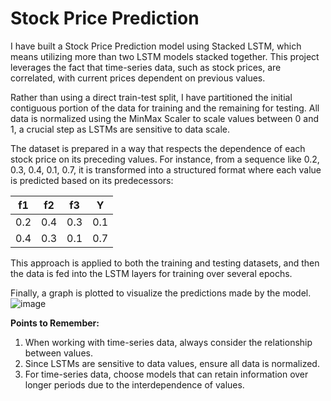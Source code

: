 # Stock Price Prediction

I have built a Stock Price Prediction model using Stacked LSTM, which means utilizing more than two LSTM models stacked together. This project leverages the fact that time-series data, such as stock prices, are correlated, with current prices dependent on previous values.

Rather than using a direct train-test split, I have partitioned the initial contiguous portion of the data for training and the remaining for testing. All data is normalized using the MinMax Scaler to scale values between 0 and 1, a crucial step as LSTMs are sensitive to data scale.

The dataset is prepared in a way that respects the dependence of each stock price on its preceding values. For instance, from a sequence like 0.2, 0.3, 0.4, 0.1, 0.7, it is transformed into a structured format where each value is predicted based on its predecessors:

| f1   | f2   | f3   | Y   |
|------|------|------|-----|
| 0.2  | 0.4  | 0.3  | 0.1 |
| 0.4  | 0.3  | 0.1  | 0.7 |

This approach is applied to both the training and testing datasets, and then the data is fed into the LSTM layers for training over several epochs.

Finally, a graph is plotted to visualize the predictions made by the model.
![image](https://github.com/Siddharth133/Stock_Price_Prediction/assets/99598353/ce90d3ea-9d82-4a1d-85c7-f9d0957a3cbd)

**Points to Remember:**
1. When working with time-series data, always consider the relationship between values.
2. Since LSTMs are sensitive to data values, ensure all data is normalized.
3. For time-series data, choose models that can retain information over longer periods due to the interdependence of values.

